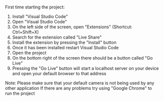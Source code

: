 First time starting the project:

1. Install "Visual Studio Code"
2. Open "Visual Studio Code"
3. On the left side of the screen, open "Extensions" (Shortcut: Ctrl+Shift+X)
4. Search for the extension called "Live Share"
5. Install the extension by pressing the "Install" button
6. Once it has been installed restart Visual Studio Code
7. Open the project
8. On the bottom right of the screen there should be a button called "Go Live"
9. Pressing the "Go Live" button will start a localhost server on your device and open your default browser to that address

Note: Please make sure that your default camera is not being used by any other application
      If there are any problems try using "Google Chrome" to run the project